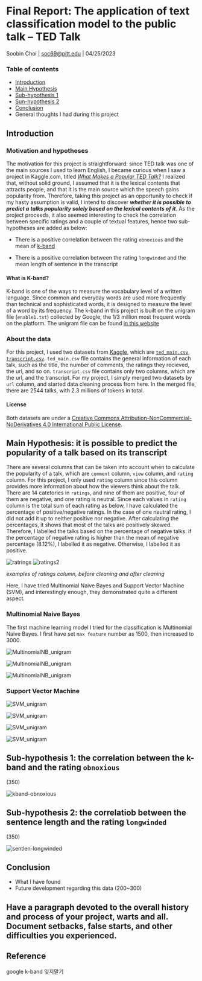 # Final Report: The application of text classification model to the public talk – TED Talk
Soobin Choi | soc69@pitt.edu | 04/25/2023

### Table of contents
* [Introduction](https://github.com/Data-Science-for-Linguists-2023/TED-Talk-Rating-Analysis/blob/main/final_report.md#Introduction)
* [Main Hypothesis](https://github.com/Data-Science-for-Linguists-2023/TED-Talk-Rating-Analysis/blob/main/final_report.md#Main-Hypothesis:-it-is-possible-to-predict-the-popularity-of-a-talk-based-on-its-transcript)
* [Sub-hypothesis 1](https://github.com/Data-Science-for-Linguists-2023/TED-Talk-Rating-Analysis/blob/main/final_report.md#sub-hypothesis-1-the-correlation-between-the-k-band-and-the-rating-obnoxious)
* [Sun-hypothesis 2](https://github.com/Data-Science-for-Linguists-2023/TED-Talk-Rating-Analysis/blob/main/final_report.md#sub-hypothesis-2-the-correlatiob-between-the-sentence-length-and-the-rating-longwinded)
* [Conclusion](https://github.com/Data-Science-for-Linguists-2023/TED-Talk-Rating-Analysis/blob/main/final_report.md#conclusion)
* General thoughts I had during this project

## Introduction
### Motivation and hypotheses
The motivation for this project is straightforward: since TED talk was one of the main sources I used to learn English, I became curious when I saw a project in Kaggle.com, titled [*What Makes a Popular TED Talk?*](https://www.kaggle.com/code/holfyuen/what-makes-a-popular-ted-talk) I realized that, without solid ground, I assumed that it is the lexical contents that attracts people, and that it is the main source which the speech gains popularity from. Therefore, taking this project as an opportunity to check if my hasty assumption is valid, I intend to discover ***whether it is possible to predict a talks popularity solely based on the lexical contents of it***. As the project proceeds, it also seemed interesting to check the correlation between specific ratings and a couple of textual features, hence two sub-hypotheses are added as below:

* There is a positive correlation between the rating `obnoxious` and the mean of [k-band](https://github.com/Data-Science-for-Linguists-2023/TED-Talk-Rating-Analysis/blob/main/final_report.md#what-is-k-band)

* There is a positive correlation between the rating  `longwinded` and the mean length of sentence in the transcript

#### What is **K-band**?
K-band is one of the ways to measure the vocabulary level of a written language. Since common and everyday words are used more frequently than technical and sophisticated words, it is designed to measure the level of a word by its frequency. The k-band in this project is built on the unigram file (`enable1.txt`) collected by Google, the 1/3 million most frequent words on the platform. The unigram file can be found [in this website](https://norvig.com/ngrams/)


### About the data
For this project, I used two datasets from [Kaggle](https://www.kaggle.com/datasets/rounakbanik/ted-talks), which are [`ted_main.csv`](https://github.com/Data-Science-for-Linguists-2023/TED-Talk-Rating-Analysis/blob/main/data_sample/ted_main_sample.csv), [`transcript.csv`](https://github.com/Data-Science-for-Linguists-2023/TED-Talk-Rating-Analysis/blob/main/data_sample/transcript_sample.csv). `ted_main.csv` file contains the general information of each talk, such as the title, the number of comments, the ratings they recieved, the url, and so on. `transcript.csv` file contains only two columns, which are the url, and the transcript. For my project, I simply merged two datasets by `url` column, and started data cleaning process from here. In the merged file,  there are 2544 talks, with 2.3 millions of tokens in total.

#### License
Both datasets are under a [Creative Commons Attribution-NonCommercial-NoDerivatives 4.0 International Public License](https://github.com/Data-Science-for-Linguists-2023/TED-Talk-Rating-Analysis/blob/main/LICENSE.md#creative-commons-attribution-noncommercial-noderivatives-40-international-public-license).


## Main Hypothesis: it is possible to predict the popularity of a talk based on its transcript

There are several columns that can be taken into account when to calculate the popularity of a talk, which are `comment` column, `view` column, and `rating` column. For this project, I only used `rating` column since this column provides more information about how the viewers think about the talk. There are 14 catetories in `ratings`, and nine of them are positive, four of them are negative, and one rating is neutral. Since each values in `rating` column is the total sum of each rating as below, I have calculated the percentage of positive/negative ratings. In the case of one neutral rating, I did not add it up to neither positive nor negative. After calculating the percentages, it shows that most of the talks are positively skewed. Therefore, I labelled the talks based on the percentage of negative talks: if the percentage of negative rating is higher than the mean of negative percentage (8.12%), I labelled it as negative. Otherwise, I labelled it as positive.

![ratrings](/images/ratings.png) ![ratings2](/images/ratings3.png)

*examples of ratings column, before cleaning and after cleaning*

Here, I have tried Multinomial Naive Bayes and Support Vector Machine (SVM), and interestingly enough, they demonstrated quite a different aspect. 

### Multinomial Naive Bayes
The first machine learning model I tried for the classification is Multinomial Naive Bayes. I first have set `max feature` number as 1500, then increased to 3000.

![MultinomialNB_unigram](/images/multinomialNB_1gram.png)

![MultinomialNB_unigram](/images/multinomialNB_1gram2.png)

![MultinomialNB_unigram](/images/multinomialNB_ngram1.png)



### Support Vector Machine

![SVM_unigram](/images/SVM_1gram1.png)

![SVM_unigram](/images/SVM_1gram2.png)

![SVM_unigram](/images/SVM_1gram3.png)

![SVM_unigram](/images/SVM_ngram.png)

## Sub-hypothesis 1: the correlation between the k-band and the rating `obnoxious`
(350)

![kband-obnoxious](/images/kband_obn.png)


## Sub-hypothesis 2: the correlatiob between the sentence length and the rating `longwinded`
(350)

![sentlen-longwinded](/images/sent_long.png)

## Conclusion
* What I have found
* Future development regarding this data
(200~300)


## Have a paragraph devoted to the overall history and process of your project, warts and all. Document setbacks, false starts, and other difficulties you experienced.


## Reference
google k-band 잊지말기
